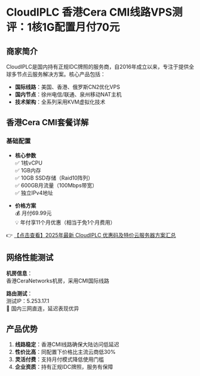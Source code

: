 # CloudIPLC 香港Cera CMI线路VPS测评：1核1G配置月付70元

## 商家简介

CloudIPLC是国内持有正规IDC牌照的服务商，自2016年成立以来，专注于提供全球多节点云服务解决方案。核心产品包括：

- **国际线路**：美国、香港、俄罗斯CN2优化VPS
- **国内节点**：徐州电信/联通、泉州移动NAT主机
- **技术架构**：全系列采用KVM虚拟化技术

## 香港Cera CMI套餐详解

### 基础配置
- **核心参数**  
  ✅ 1核vCPU  
  ✅ 1GB内存  
  ✅ 10GB SSD存储（Raid10阵列）  
  ✅ 600GB月流量（100Mbps带宽）  
  ✅ 独立IPv4地址  

- **价格方案**  
  💰 月付69.99元  
  💡 年付享11个月优惠（相当于免1个月费用）

👉 [【点击查看】2025年最新 CloudIPLC 优惠码及特价云服务器方案汇总](https://bit.ly/cloudiplc)

## 网络性能测试

**机房信息**：  
香港CeraNetworks机房，采用CMI国际线路  

**路由测试**：  
测试IP：5.253.17.1  
📌 国内三网直连，延迟表现优异  

## 产品优势

1. **线路稳定**：香港CMI线路确保大陆访问低延迟
2. **性价比高**：同配置下价格比主流云商低30%
3. **灵活付费**：支持月付模式降低使用门槛
4. **企业资质**：持有正规IDC牌照，服务有保障